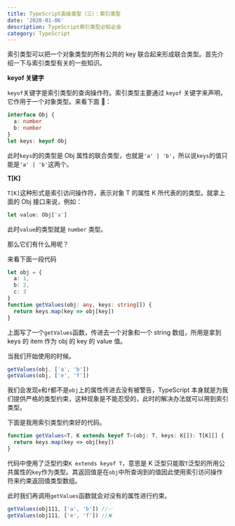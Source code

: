 ```yaml
---
title: TypeScript高级类型（三）：索引类型
date: '2020-01-06'
description: TypeScript索引类型必知必会
category: TypeScript
---
```


索引类型可以把一个对象类型的所有公共的 key 联合起来形成联合类型。首先介绍一下与索引类型有关的一些知识。

**keyof 关键字**

`keyof`关键字是索引类型的查询操作符。索引类型主要通过 `keyof` 关键字来声明，它作用于一个对象类型。来看下面 🌰：

```ts
interface Obj {
  a: number
  b: number
}
let keys: keyof Obj
```

此时`keys`的的类型是 Obj 属性的联合类型，也就是`'a' | 'b'`，所以说`keys`的值只能是`'a' | 'b'`这两个。

**T[K]**

`T[K]`这种形式是索引访问操作符，表示对象 T 的属性 K 所代表的的类型。就拿上面的 Obj 接口来说，例如：

```ts
let value: Obj['a']
```

此时`value`的类型就是 `number` 类型。

那么它们有什么用呢？

来看下面一段代码

```ts
let obj = {
  a: 1,
  b: 2,
  c: 3
}
function getValues(obj: any, keys: string[]) {
  return keys.map(key => obj[key])
}
```

上面写了一个`getValues`函数，传进去一个对象和一个 string 数组，所用是拿到 keys 的 item 作为 obj 的 key 的 value 值。

当我们开始使用的时候。

```ts
getValues(obj, ['a', 'b'])
getValues(obj, ['e', 'f'])
```

我们会发现`e`和`f`都不是`obj`上的属性传进去没有被警告，TypeScript 本身就是为我们提供严格的类型约束，这种现象是不能忍受的，此时的解决办法就可以用到索引类型。

下面是我用索引类型约束好的代码。

```ts
function getValues<T, K extends keyof T>(obj: T, keys: K[]): T[K][] {
  return keys.map(key => obj[key])
}
```

代码中使用了泛型约束`K extends keyof T`，意思是 K 泛型只能取`T`泛型的所用公共属性的`key`作为类型。其返回值是在`obj`中所查询到的值因此使用索引访问操作符来约束返回值类型数组。

此时我们再调用`getValues`函数就会对没有的属性进行约束。

```ts
getValues(obj111, ['a', 'b']) //✅
getValues(obj111, ['e', 'f']) //❌
```
